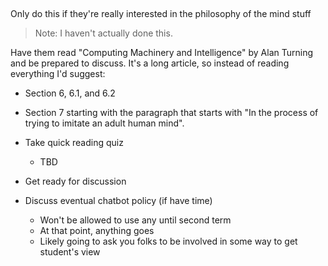 ## 

Only do this if they're really interested in the philosophy of the mind stuff

> Note: I haven't actually done this.

Have them read "Computing Machinery and Intelligence" by Alan Turning and be
prepared to discuss. It's a long article, so instead of reading everything I'd
suggest:

- Section 6, 6.1, and 6.2
- Section 7 starting with the paragraph that starts with "In the process of
  trying to imitate an adult human mind".


- Take quick reading quiz
    - TBD
- Get ready for discussion



- Discuss eventual chatbot policy (if have time)
    - Won't be allowed to use any until second term
    - At that point, anything goes
    - Likely going to ask you folks to be involved in some way to get student's view
